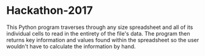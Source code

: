 # Hackathon-2017
This Python program traverses through any size spreadsheet and all of its individual cells to read in the entirety of the file's data. The program then returns key information and values found within the spreadsheet so the user wouldn't have to calculate the information by hand.

